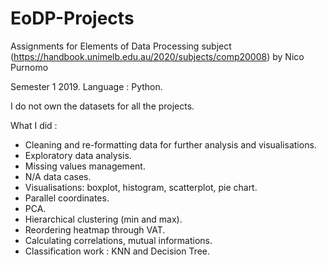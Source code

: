 # EoDP-Projects
Assignments for Elements of Data Processing subject (https://handbook.unimelb.edu.au/2020/subjects/comp20008) by Nico Purnomo

Semester 1 2019. Language : Python.

I do not own the datasets for all the projects.

What I did :
- Cleaning and re-formatting data for further analysis and visualisations.
- Exploratory data analysis.
- Missing values management.
- N/A data cases.
- Visualisations: boxplot, histogram, scatterplot, pie chart.
- Parallel coordinates.
- PCA. 
- Hierarchical clustering (min and max). 
- Reordering heatmap through VAT.
- Calculating correlations, mutual informations. 
- Classification work : KNN and Decision Tree. 
